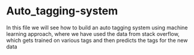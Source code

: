 # Auto_tagging-system


In this file we will see how to build an auto tagging system using machine learning approach, where we have used the data from stack overflow, which gets trained on various 
tags and then predicts the tags for the new data
